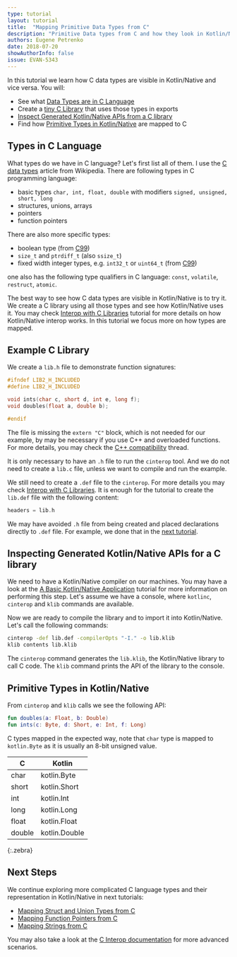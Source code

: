 ```yaml
---
type: tutorial
layout: tutorial
title:  "Mapping Primitive Data Types from C"
description: "Primitive Data types from C and how they look in Kotlin/Native"
authors: Eugene Petrenko 
date: 2018-07-20
showAuthorInfo: false
issue: EVAN-5343
---
```


In this tutorial we learn how C data types are visible in Kotlin/Native and vice versa. You will: 
- See what [Data Types are in C Language](#types-in-c-language)
- Create a [tiny C Library](#example-c-library) that uses those types in exports
- [Inspect Generated Kotlin/Native APIs from a C library](#inspecting-generated-kotlinnative-apis-for-a-c-library)
- Find how [Primitive Types in Kotlin/Native](#primitive-types-in-kotlinnative) are mapped to C

## Types in C Language

What types do we have in C language? Let's first list all of them. I use the
[C data types](https://en.wikipedia.org/wiki/C_data_types) article from Wikipedia.
There are following types in C programming language:
- basic types `char, int, float, double` with modifiers `signed, unsigned, short, long` 
- structures, unions, arrays
- pointers
- function pointers

There are also more specific types:
- boolean type (from [C99](https://en.wikipedia.org/wiki/C99))
- `size_t` and `ptrdiff_t` (also `ssize_t`)
- fixed width integer types, e.g. `int32_t` or `uint64_t` (from [C99](https://en.wikipedia.org/wiki/C99))

one also has the following type qualifiers in C language: `const`, `volatile`, `restruct`, `atomic`.

The best way to see how C data types are visible in Kotlin/Native is to try it. We create a 
C library using all those types and see how Kotlin/Native uses it. You may check 
[Interop with C Libraries](interop-with-c.html) tutorial for more details on how 
Kotlin/Native interop works. In this tutorial we focus more on how types are mapped.  


## Example C Library

We create a `lib.h` file to demonstrate function signatures:
```c
#ifndef LIB2_H_INCLUDED
#define LIB2_H_INCLUDED

void ints(char c, short d, int e, long f);
void doubles(float a, double b);

#endif
```

The file is missing the `extern "C"` block, which is not needed for our example, by may be 
necessary if you use C++ and overloaded functions. For more details, you may check the 
[C++ compatibility](https://stackoverflow.com/questions/1041866/what-is-the-effect-of-extern-c-in-c)
thread.

It is only necessary to have an `.h` file to run the `cinterop` tool. And we do not need to create a 
`lib.c` file, unless we want to compile and run the example.

We still need to create a `.def` file to the `cinterop`. For more details
you may check [Interop with C Libraries](interop-with-c.html). It is enough for
the tutorial to create the `lib.def` file with the following content:

```c
headers = lib.h
```

We may have avoided `.h` file from being created and placed declarations
directly to `.def` file. For example, we done that in the [next tutorial](mapping-struct-union-types-from-c.html).

## Inspecting Generated Kotlin/Native APIs for a C library

We need to have a Kotlin/Native compiler on our machines. 
You may have a look at the
[A Basic Kotlin/Native Application](basic-kotlin-native-app.html#obtaining-the-compiler)
tutorial for more information on performing this step.
Let's assume we have a console, where `kotlinc`, `cinterop` and `klib` commands are available. 

Now we are ready to compile the library and to import it into Kotlin/Native. Let's 
call the following commands:

```bash
cinterop -def lib.def -compilerOpts "-I." -o lib.klib
klib contents lib.klib
```

The `cinterop` command generates the `lib.klib`, the Kotlin/Native library to call C code. The `klib`
command prints the API of the library to the console.

## Primitive Types in Kotlin/Native

From `cinterop` and `klib` calls we see the following API:

```kotlin
fun doubles(a: Float, b: Double)
fun ints(c: Byte, d: Short, e: Int, f: Long)
```

C types mapped in the expected way, note that `char` type is mapped to `kotlin.Byte` 
as it is usually an 8-bit unsigned value.

| C | Kotlin |
|---|--------|
| char  |  kotlin.Byte |
| short |  kotlin.Short |
| int   |  kotlin.Int |
| long  |  kotlin.Long |
| float |  kotlin.Float |
| double | kotlin.Double |
{:.zebra}

## Next Steps

We continue exploring more complicated C language types and their representation in Kotlin/Native
in next tutorials:
- [Mapping Struct and Union Types from C](mapping-struct-union-types-from-c.html)
- [Mapping Function Pointers from C](mapping-function-pointers-from-c.html)
- [Mapping Strings from C](mapping-strings-from-c.html)

You may also take a look at the [C Interop documentation](https://github.com/JetBrains/kotlin-native/blob/master/INTEROP.md)
for more advanced scenarios.